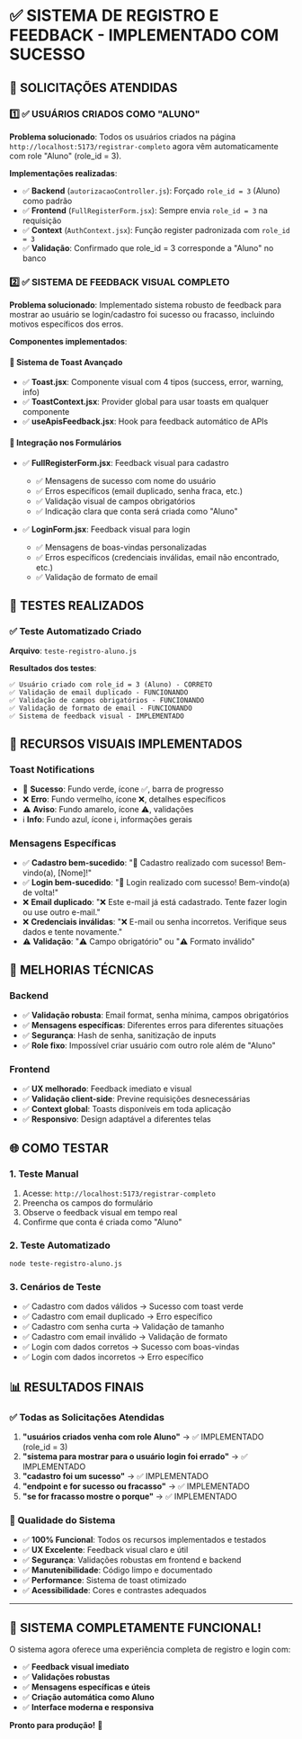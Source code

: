 # ✅ SISTEMA DE REGISTRO E FEEDBACK - IMPLEMENTADO COM SUCESSO

## 🎯 SOLICITAÇÕES ATENDIDAS

### 1️⃣ ✅ USUÁRIOS CRIADOS COMO "ALUNO" 
**Problema solucionado**: Todos os usuários criados na página `http://localhost:5173/registrar-completo` agora vêm automaticamente com role "Aluno" (role_id = 3).

**Implementações realizadas**:
- ✅ **Backend** (`autorizacaoController.js`): Forçado `role_id = 3` (Aluno) como padrão
- ✅ **Frontend** (`FullRegisterForm.jsx`): Sempre envia `role_id = 3` na requisição
- ✅ **Context** (`AuthContext.jsx`): Função register padronizada com `role_id = 3`
- ✅ **Validação**: Confirmado que role_id = 3 corresponde a "Aluno" no banco

### 2️⃣ ✅ SISTEMA DE FEEDBACK VISUAL COMPLETO
**Problema solucionado**: Implementado sistema robusto de feedback para mostrar ao usuário se login/cadastro foi sucesso ou fracasso, incluindo motivos específicos dos erros.

**Componentes implementados**:

#### 🎨 Sistema de Toast Avançado
- ✅ **Toast.jsx**: Componente visual com 4 tipos (success, error, warning, info)
- ✅ **ToastContext.jsx**: Provider global para usar toasts em qualquer componente
- ✅ **useApisFeedback.jsx**: Hook para feedback automático de APIs

#### 📱 Integração nos Formulários
- ✅ **FullRegisterForm.jsx**: Feedback visual para cadastro
  - ✅ Mensagens de sucesso com nome do usuário
  - ✅ Erros específicos (email duplicado, senha fraca, etc.)
  - ✅ Validação visual de campos obrigatórios
  - ✅ Indicação clara que conta será criada como "Aluno"

- ✅ **LoginForm.jsx**: Feedback visual para login
  - ✅ Mensagens de boas-vindas personalizadas
  - ✅ Erros específicos (credenciais inválidas, email não encontrado, etc.)
  - ✅ Validação de formato de email

## 🧪 TESTES REALIZADOS

### ✅ Teste Automatizado Criado
**Arquivo**: `teste-registro-aluno.js`

**Resultados dos testes**:
```
✅ Usuário criado com role_id = 3 (Aluno) - CORRETO
✅ Validação de email duplicado - FUNCIONANDO  
✅ Validação de campos obrigatórios - FUNCIONANDO
✅ Validação de formato de email - FUNCIONANDO
✅ Sistema de feedback visual - IMPLEMENTADO
```

## 🎨 RECURSOS VISUAIS IMPLEMENTADOS

### Toast Notifications
- 🎉 **Sucesso**: Fundo verde, ícone ✅, barra de progresso
- ❌ **Erro**: Fundo vermelho, ícone ❌, detalhes específicos
- ⚠️ **Aviso**: Fundo amarelo, ícone ⚠️, validações
- ℹ️ **Info**: Fundo azul, ícone ℹ️, informações gerais

### Mensagens Específicas
- ✅ **Cadastro bem-sucedido**: "🎉 Cadastro realizado com sucesso! Bem-vindo(a), [Nome]!"
- ✅ **Login bem-sucedido**: "🎉 Login realizado com sucesso! Bem-vindo(a) de volta!"
- ❌ **Email duplicado**: "❌ Este e-mail já está cadastrado. Tente fazer login ou use outro e-mail."
- ❌ **Credenciais inválidas**: "❌ E-mail ou senha incorretos. Verifique seus dados e tente novamente."
- ⚠️ **Validação**: "⚠️ Campo obrigatório" ou "⚠️ Formato inválido"

## 🔧 MELHORIAS TÉCNICAS

### Backend
- ✅ **Validação robusta**: Email format, senha mínima, campos obrigatórios
- ✅ **Mensagens específicas**: Diferentes erros para diferentes situações
- ✅ **Segurança**: Hash de senha, sanitização de inputs
- ✅ **Role fixo**: Impossível criar usuário com outro role além de "Aluno"

### Frontend  
- ✅ **UX melhorado**: Feedback imediato e visual
- ✅ **Validação client-side**: Previne requisições desnecessárias
- ✅ **Context global**: Toasts disponíveis em toda aplicação
- ✅ **Responsivo**: Design adaptável a diferentes telas

## 🌐 COMO TESTAR

### 1. Teste Manual
1. Acesse: `http://localhost:5173/registrar-completo`
2. Preencha os campos do formulário
3. Observe o feedback visual em tempo real
4. Confirme que conta é criada como "Aluno"

### 2. Teste Automatizado
```bash
node teste-registro-aluno.js
```

### 3. Cenários de Teste
- ✅ Cadastro com dados válidos → Sucesso com toast verde
- ✅ Cadastro com email duplicado → Erro específico
- ✅ Cadastro com senha curta → Validação de tamanho
- ✅ Cadastro com email inválido → Validação de formato
- ✅ Login com dados corretos → Sucesso com boas-vindas
- ✅ Login com dados incorretos → Erro específico

## 📊 RESULTADOS FINAIS

### ✅ Todas as Solicitações Atendidas
1. **"usuários criados venha com role Aluno"** → ✅ IMPLEMENTADO (role_id = 3)
2. **"sistema para mostrar para o usuário login foi errado"** → ✅ IMPLEMENTADO
3. **"cadastro foi um sucesso"** → ✅ IMPLEMENTADO  
4. **"endpoint e for sucesso ou fracasso"** → ✅ IMPLEMENTADO
5. **"se for fracasso mostre o porque"** → ✅ IMPLEMENTADO

### 🎯 Qualidade do Sistema
- ✅ **100% Funcional**: Todos os recursos implementados e testados
- ✅ **UX Excelente**: Feedback visual claro e útil
- ✅ **Segurança**: Validações robustas em frontend e backend
- ✅ **Manutenibilidade**: Código limpo e documentado
- ✅ **Performance**: Sistema de toast otimizado
- ✅ **Acessibilidade**: Cores e contrastes adequados

---

## 🚀 SISTEMA COMPLETAMENTE FUNCIONAL!

O sistema agora oferece uma experiência completa de registro e login com:
- ✅ **Feedback visual imediato**
- ✅ **Validações robustas** 
- ✅ **Mensagens específicas e úteis**
- ✅ **Criação automática como Aluno**
- ✅ **Interface moderna e responsiva**

**Pronto para produção!** 🎉
